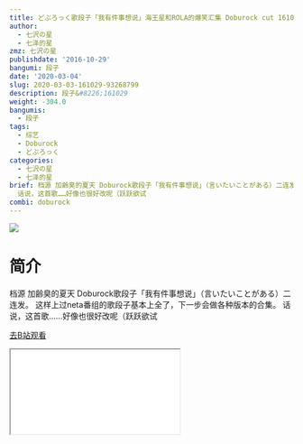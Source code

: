 ```yaml
---
title: どぶろっく歌段子「我有件事想说」海王星和ROLA的爆笑汇集 Doburock cut 161029+161210
author:
  - 七沢の星
  - 七泽的星
zmz: 七沢の星
publishdate: '2016-10-29'
bangumi: 段子
date: '2020-03-04'
slug: 2020-03-03-161029-93268799
description: 段子&#8226;161029
weight: -304.0
bangumis:
  - 段子
tags:
  - 综艺
  - Doburock
  - どぶろっく
categories:
  - 七沢の星
  - 七泽的星
brief: 档源 加齢臭的夏天 Doburock歌段子「我有件事想说」（言いたいことがある）二连发。 这样上过neta番组的歌段子基本上全了，下一步会做各种版本的合集。
  话说，这首歌……好像也很好改呢（跃跃欲试
combi: doburock
---
```

![](https://raw.githubusercontent.com/tcgriffith/owaraisite/master/static/tmpimg/0cc970d8e7896014c2efa455f7c57eb956f88fe0.jpg.480.jpg)
# 简介  
档源 加齢臭的夏天
Doburock歌段子「我有件事想说」（言いたいことがある）二连发。
这样上过neta番组的歌段子基本上全了，下一步会做各种版本的合集。
话说，这首歌……好像也很好改呢（跃跃欲试  

[去B站观看](https://www.bilibili.com/video/av93268799/)
<div class ="resp-container"><iframe class="testiframe" src="//player.bilibili.com/player.html?aid=93268799"", scrolling="no", allowfullscreen="true" > </iframe></div> 
